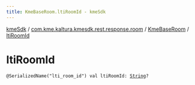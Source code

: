 ```yaml
---
title: KmeBaseRoom.ltiRoomId - kmeSdk
---
```


[kmeSdk](../../index.html) / [com.kme.kaltura.kmesdk.rest.response.room](../index.html) / [KmeBaseRoom](index.html) / [ltiRoomId](./lti-room-id.html)

# ltiRoomId

`@SerializedName("lti_room_id") val ltiRoomId: `[`String`](https://kotlinlang.org/api/latest/jvm/stdlib/kotlin/-string/index.html)`?`